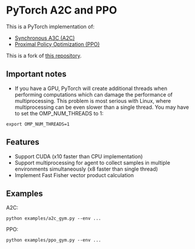 # PyTorch A2C and PPO

This is a PyTorch implementation of:

- [Synchronous A3C (A2C)](https://arxiv.org/pdf/1602.01783.pdf)
- [Proximal Policy Optimization (PPO)](https://arxiv.org/pdf/1707.06347.pdf)

This is a fork of [this repository](https://github.com/Khrylx/PyTorch-RL).

## Important notes

- If you have a GPU, PyTorch will create additional threads when performing computations which can damage the performance of multiprocessing. This problem is most serious with Linux, where multiprocessing can be even slower than a single thread. You may have to set the OMP_NUM_THREADS to 1:
```
export OMP_NUM_THREADS=1
```

## Features

- Support CUDA (x10 faster than CPU implementation)
- Support multiprocessing for agent to collect samples in multiple environments simultaneously (x8 faster than single thread)
- Implement Fast Fisher vector product calculation

## Examples

A2C:

```
python examples/a2c_gym.py --env ...
```

PPO:

```
python examples/ppo_gym.py --env ...
```